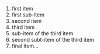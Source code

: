 1. first item
  1. first sub-item
2. second item
3. third item
  1. sub-item of the third item
  2. second subt-item of the third item
4. final item...
